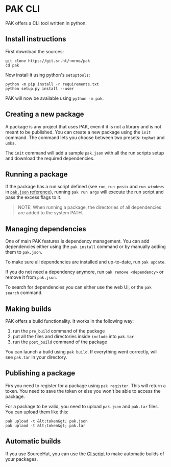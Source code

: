 # PAK CLI

PAK offers a CLI tool written in python.

## Install instructions

First download the sources:

```
git clone https://git.sr.ht/~mrms/pak
cd pak
```

Now install it using python's `setuptools`:

```
python -m pip install -r requirements.txt
python setup.py install --user
```

PAK will now be available using `python -m pak`.

## Creating a new package

A package is any project that uses PAK, even if it is not a library and is not
meant to be published. You can create a new package using the `init` command.
The command lets you choose between two presets: `tophat` and `umka`.

The `init` command will add a sample `pak.json` with all the run scripts setup
and download the required dependencies.

## Running a package

If the package has a run script defined (see `run`, `run_posix` and
`run_windows` in [`pak.json` reference](pakjson.md)), running `pak run args`
will execute the run script and pass the excess flags to it.

> NOTE: When running a package, the directories of all dependencies are added
> to the system PATH.

## Managing dependencies

One of main PAK features is dependency management. You can add dependencies
either using the `pak install` command or by manually adding them to `pak.json`.

To make sure all dependencies are installed and up-to-date, run `pak update`.

If you do not need a dependency anymore, run `pak remove <dependency>` or remove
it from `pak.json`.

To search for dependencies you can either use the web UI, or the `pak search`
command.

## Making builds

PAK offers a build functionality. It works in the following way:

1. run the `pre_build` command of the package
2. put all the files and directories inside `include` into `pak.tar`
3. run the `post_build` command of the package

You can launch a build using `pak build`. If everything went correctly, will
see `pak.tar` in your directory.

## Publishing a package

Firs you need to register for a package using `pak register`. This will return
a token. You need to save the token or else you won't be able to access the
package.

For a package to be valid, you need to upload `pak.json` and `pak.tar` files.
You can upload them like this:

```
pak upload -t &lt;token&gt; pak.json
pak uplaod -t &lt;token&gt; pak.tar
```

## Automatic builds

If you use SourceHut, you can use the
[CI script](https://git.sr.ht/~mrms/paks/tree/master/item/scripts/srht-build.yml)
to make automatic builds of your packages.

